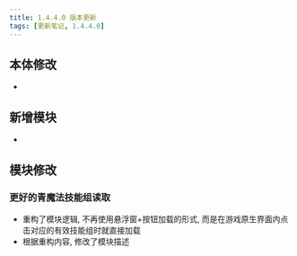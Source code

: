 ```yaml
---
title: 1.4.4.0 版本更新
tags: [更新笔记, 1.4.4.0]
---
```


## 本体修改

- 

## 新增模块

- 

## 模块修改

### 更好的青魔法技能组读取

- 重构了模块逻辑, 不再使用悬浮窗+按钮加载的形式, 而是在游戏原生界面内点击对应的有效技能组时就直接加载
- 根据重构内容, 修改了模块描述

